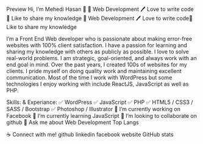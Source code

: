 Preview
Hi, I’m Mehedi Hasan 👋
👑 Web Development
🖊️ Love to write code
🎤 Like to share my knowledge
👑 Web Development 🖊️ Love to write code🎤 Like to share my knowledge

I’m a Front End Web developer who is passionate about making error-free websites with 100% client satisfaction. I have a passion for learning and sharing my knowledge with others as publicly as possible. I love to solve real-world problems. I am strategic, goal-oriented, and always work with an end goal in mind. Over the past years, I created 100s of websites for my clients. I pride myself on doing quality work and maintaining excellent communication. Most of the time I work with WordPress but some technologies I enjoy working with include ReactJS, JavaScript as well as PHP.

Skills: & Experiance:
✅ WordPress
✅ JavaScript
✅ PHP
✅ HTML5 / CSS3 / SASS / Bootstrap
✅ Photoshop / Illustrator
🔭 I’m currently working on Facebook
🌱 I’m currently learning JavaScript
👯 I’m looking to collaborate on github
💬 Ask me about Web Development
Top Langs

☕ Connect with me!
github linkedin facebook website
GitHub stats

